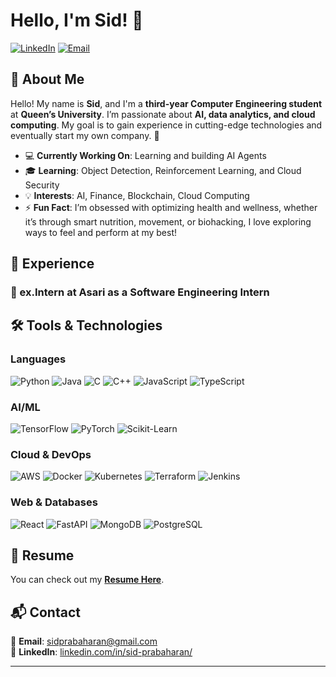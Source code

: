 # Hello, I'm Sid! 👋

[![LinkedIn](https://img.shields.io/badge/-LinkedIn-blue?style=flat-square&logo=Linkedin&logoColor=white&link=https://www.linkedin.com/in/sid-prabaharan/)](https://www.linkedin.com/in/sid-prabaharan-3779b9260/)
[![Email](https://img.shields.io/badge/-Email-c14438?style=flat-square&logo=Gmail&logoColor=white&link=mailto:youremail@example.com)](mailto:sid-prabaharan@gmail.com)

## 📌 About Me
Hello! My name is **Sid**, and I'm a **third-year Computer Engineering student** at **Queen’s University**. I’m passionate about **AI, data analytics, and cloud computing**. My goal is to gain experience in cutting-edge technologies and eventually start my own company. 🚀

- 💻 **Currently Working On**: Learning and building AI Agents
- 🎓 **Learning**: Object Detection, Reinforcement Learning, and Cloud Security
- 💡 **Interests**: AI, Finance, Blockchain, Cloud Computing
- ⚡ **Fun Fact**: I’m obsessed with optimizing health and wellness, whether it’s through smart nutrition, movement, or biohacking, I love exploring ways to feel and perform at my best!

## 💼 Experience
### 🏢 ex.Intern at Asari as a Software Engineering Intern 


## 🛠 Tools & Technologies

### Languages
![Python](https://img.shields.io/badge/Python-3776AB?style=for-the-badge&logo=python&logoColor=white)
![Java](https://img.shields.io/badge/Java-007396?style=for-the-badge&logo=openjdk&logoColor=white)
![C](https://img.shields.io/badge/C-00599C?style=for-the-badge&logo=c&logoColor=white)
![C++](https://img.shields.io/badge/C++-00599C?style=for-the-badge&logo=c%2B%2B&logoColor=white)
![JavaScript](https://img.shields.io/badge/JavaScript-F7DF1E?style=for-the-badge&logo=javascript&logoColor=black)
![TypeScript](https://img.shields.io/badge/TypeScript-007ACC?style=for-the-badge&logo=typescript&logoColor=white)

### AI/ML
![TensorFlow](https://img.shields.io/badge/TensorFlow-FF6F00?style=for-the-badge&logo=tensorflow&logoColor=white)
![PyTorch](https://img.shields.io/badge/PyTorch-EE4C2C?style=for-the-badge&logo=pytorch&logoColor=white)
![Scikit-Learn](https://img.shields.io/badge/Scikit--Learn-F7931E?style=for-the-badge&logo=scikit-learn&logoColor=white)

### Cloud & DevOps
![AWS](https://img.shields.io/badge/AWS-232F3E?style=for-the-badge&logo=amazon-aws&logoColor=white)
![Docker](https://img.shields.io/badge/Docker-2496ED?style=for-the-badge&logo=docker&logoColor=white)
![Kubernetes](https://img.shields.io/badge/Kubernetes-326CE5?style=for-the-badge&logo=kubernetes&logoColor=white)
![Terraform](https://img.shields.io/badge/Terraform-7B42BC?style=for-the-badge&logo=terraform&logoColor=white)
![Jenkins](https://img.shields.io/badge/Jenkins-D24939?style=for-the-badge&logo=jenkins&logoColor=white)

### Web & Databases
![React](https://img.shields.io/badge/React-61DAFB?style=for-the-badge&logo=react&logoColor=black)
![FastAPI](https://img.shields.io/badge/FastAPI-009688?style=for-the-badge&logo=fastapi&logoColor=white)
![MongoDB](https://img.shields.io/badge/MongoDB-47A248?style=for-the-badge&logo=mongodb&logoColor=white)
![PostgreSQL](https://img.shields.io/badge/PostgreSQL-336791?style=for-the-badge&logo=postgresql&logoColor=white)


## 📄 Resume
You can check out my **[Resume Here](https://drive.google.com/file/d/1TXbW1Ea0oOACHj1ibFtreTVdCueAjObg/view?usp=drive_link)**.

## 📬 Contact
📧 **Email**: [sidprabaharan@gmail.com](mailto:sidprabaharan@gmail.com)  
🔗 **LinkedIn**: [linkedin.com/in/sid-prabaharan/](https://www.linkedin.com/in/sid-prabaharan-3779b9260/)  


---


